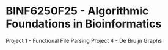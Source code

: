 # BINF6250F25 - Algorithmic Foundations in Bioinformatics
Project 1 - Functional File Parsing
Project 4 - De Bruijn Graphs
